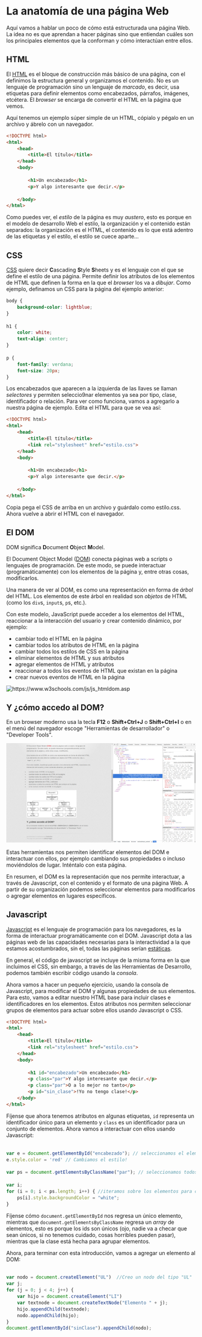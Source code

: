 # La anatomía de una página Web

Aquí vamos a hablar un poco de cómo está estructurada una página Web. La idea no es que aprendan a hacer páginas sino que entiendan cuáles son los principales elementos que la conforman y cómo interactúan entre ellos.

## HTML

El [HTML](https://www.w3schools.com/html/) es el bloque de construcción más básico de una página, con el definimos la estructura general y organizamos el contenido. No es un lenguaje de programación sino un lenguaje de _marcado_, es decir, usa etiquetas para definir elementos como encabezados, párrafos, imágenes, etcétera. El _browser_ se encarga de convertir el HTML en la página que vemos.

Aquí tenemos un ejemplo súper simple de un HTML, cópialo y pégalo en un archivo y ábrelo con un navegador.

```html
<!DOCTYPE html>
<html>
    <head>
        <title>El título</title>
    </head>
    <body>

        <h1>Un encabezado</h1>
        <p>Y algo interesante que decir.</p>

    </body>
</html>
```
Como puedes ver, el _estilo_ de la página es muy _austero_, esto es porque en el modelo de desarrollo Web el estilo, la organización y el contenido están separados: la organización es el HTML, el contenido es lo que está adentro de las etiquetas y el estilo, el estilo se cuece aparte...

## CSS

[CSS](https://www.w3schools.com/css/) quiere decir **C**ascading **S**tyle **S**heets y es el lenguaje con el que se define el estilo de una página. Permite definir los atributos de los elementos de HTML que definen la forma en la que el _browser_ los va a _dibujar_. Como ejemplo, definamos un CSS para la página del ejemplo anterior:

```css
body {
    background-color: lightblue;
}

h1 {
    color: white;
    text-align: center;
}

p {
    font-family: verdana;
    font-size: 20px;
}
```

Los encabezados que aparecen a la izquierda de las llaves se llaman _selectores_ y permiten seleccio9nar elementos ya sea por tipo, clase, identificador o relación. Para ver como funciona, vamos a agregarlo a nuestra página de ejemplo. Edita el HTML para que se vea así:

```html
<!DOCTYPE html>
<html>
    <head>
        <title>El título</title>
        <link rel="stylesheet" href="estilo.css">
    </head>
    <body>

        <h1>Un encabezado</h1>
        <p>Y algo interesante que decir.</p>

    </body>
</html>
```
Copia pega el CSS de arriba en un archivo y guárdalo como estilo.css. Ahora vuelve a abrir el HTML con el navegador.


## El DOM

DOM significa **D**ocument **O**bject **M**odel.

El Document Object Model ([DOM](https://www.w3schools.com/js/js_htmldom.asp)) conecta páginas web a scripts o lenguajes de programación. De este modo, se puede interactuar (programáticamente) con los elementos de la página y, entre otras cosas, modificarlos.

Una manera de ver al DOM, es como una representación en forma de _árbol_ del HTML.
Los elementos de este árbol en realidad son _objetos_ de HTML (como los `div`s, `input`s, `p`s, etc.).

Con este modelo, JavaScript puede acceder a los elementos del HTML, reaccionar a la interacción del usuario y crear contenido dinámico, por ejemplo:
* cambiar todo el HTML en la página
* cambiar todos los atributos de HTML en la página
* cambiar todos los estilos de CSS en la página
* eliminar elementos de HTML y sus atributos
* agregar elementos de HTML y atributos
* reaccionar a todos los eventos de HTML que existan en la página
* crear nuevos eventos de HTML en la página

<img src="https://www.w3schools.com/js/pic_htmltree.gif" alt="https://www.w3schools.com/js/js_htmldom.asp" title="https://www.w3schools.com/js/js_htmldom.asp"/>

## Y ¿cómo accedo al DOM?

En un browser moderno usa la tecla **F12** o **Shift+Ctrl+J** o **Shift+Ctrl+I** o en el menú del navegador escoge "Herramientas de desarrollador" o "Developer Tools".

<img src="./img/dev_tools.png" />

Estas herramientas nos permiten identificar elementos del DOM e interactuar con ellos, por ejemplo cambiando sus propiedades o incluso moviéndolos de lugar. Inténtalo con esta página.

En resumen, el DOM es la representación que nos permite interactuar, a través de Javascript, con el contenido y el formato de una página Web. A partir de su organización podemos seleccionar elementos para modificarlos o agregar elementos en lugares específicos. 

## Javascript

[Javascript](https://www.w3schools.com/js/) es el lenguaje de programación para los navegadores, es la forma de interactuar programáticamente con el DOM. Javascript dota a las páginas web de las capacidades necesarias para la interactividad a la que estamos acostumbrados, sin el, todas las páginas serían [estáticas](http://toastytech.com/evil/).

En general, el código de javascript se incluye de la misma forma en la que incluimos el CSS, sin embargo, a través de las Herramientas de Desarrollo, podemos también escribir código usando la _consola_.

Ahora vamos a hacer un pequeño ejercicio, usando la consola de Javascript, para modificar el DOM y algunas propiedades de sus elementos. Para esto, vamos a editar nuestro HTML base para incluir clases e identificadores en los elementos. Estos atributos nos permiten seleccionar grupos de elementos para actuar sobre ellos usando Javascript o CSS.

```html
<!DOCTYPE html>
<html>
    <head>
        <title>El título</title>
        <link rel="stylesheet" href="estilo.css">
    </head>
    <body>

        <h1 id="encabezado">Un encabezado</h1>
        <p class="par">Y algo interesante que decir.</p>
        <p class="par">O a lo mejor no tanto</p>
        <p id="sin_clase">!Yo no tengo clase!</p>
    </body>
</html>
```
Fíjense que ahora tenemos atributos en algunas etiquetas, `id` representa un identificador único para un elemento y `class` es un identificador para un conjunto de elementos. Ahora vamos a interactuar con ellos usando Javascript:

```javascript

var e = document.getElementById("encabezado"); // seleccionamos el elemento con id "encabezado"
e.style.color = 'red' // Cambiamos el estilo!

var ps = document.getElementsByClassName("par"); // seleccionamos todos los elementos con la clase par

var i; 
for (i = 0; i < ps.length; i++) { //iteramos sobre los elementos para cambiar el estilo
    ps[i].style.backgroundColor = "white";
}

```
Fíjense cómo `document.getElementById` nos regresa un único elemento, mientras que `document.getElementsByClassName` regresa un _array_ de elementos, esto es porque los ids son únicos (ojo, nadie va a checar que sean únicos, si no tenemos cuidado, cosas horribles pueden pasar), mientras que la clase está hecha para agrupar elementos.

Ahora, para terminar con esta introducción, vamos a agregar un elemento al DOM:

```javascript

var nodo = document.createElement("UL")  //Creo un nodo del tipo "UL"
var j;
for (j = 0; j < 4; j++) { 
    var hijo = document.createElement("LI")
    var textnode = document.createTextNode("Elemento " + j);
    hijo.appendChild(textnode);
    nodo.appendChild(hijo);
}
document.getElementById("sinClase").appendChild(nodo);

```
